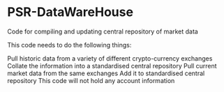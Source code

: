 # PSR-DataWareHouse
Code for compiling and updating central repository of market data

This code needs to do the following things:

Pull historic data from a variety of different crypto-currency exchanges
Collate the information into a standardised central repository
Pull current market data from the same exchanges
Add it to standardised central repository
This code will not hold any account information
